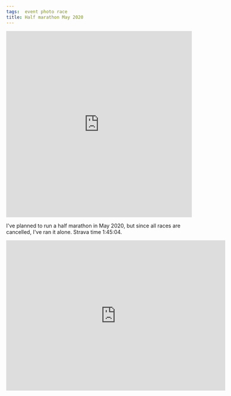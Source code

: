 ```yaml
---
tags:  event photo race
title: Half marathon May 2020
---
```

<iframe src="https://www.facebook.com/plugins/post.php?href=https%3A%2F%2Fwww.facebook.com%2Fphoto.php%3Ffbid%3D10158444775717290%26set%3Da.10158444775247290%26type%3D3&width=500" width="500" height="502" style="border:none;overflow:hidden" scrolling="no" frameborder="0" allowTransparency="true" allow="encrypted-media"></iframe>

I've planned to run a half marathon in May 2020, but since all races are cancelled, I've ran it alone. Strava time 1:45:04.

<iframe height='405' width='590' frameborder='0' allowtransparency='true' scrolling='no' src='https://www.strava.com/activities/3539687227/embed/0a4a3b59e0f5c12ac661afcc25d75b726f58a6ae'></iframe>